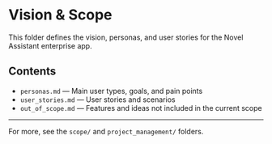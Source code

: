 # Vision & Scope

This folder defines the vision, personas, and user stories for the Novel Assistant enterprise app.

## Contents

- `personas.md` — Main user types, goals, and pain points
- `user_stories.md` — User stories and scenarios
- `out_of_scope.md` — Features and ideas not included in the current scope

---

For more, see the `scope/` and `project_management/` folders.

